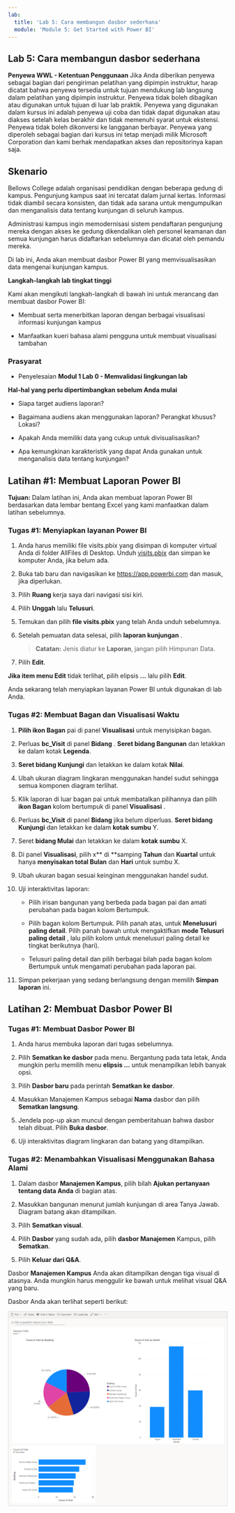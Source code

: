 ```yaml
---
lab:
  title: 'Lab 5: Cara membangun dasbor sederhana'
  module: 'Module 5: Get Started with Power BI'
---
```


## Lab 5: Cara membangun dasbor sederhana

**Penyewa WWL - Ketentuan Penggunaan** Jika Anda diberikan penyewa sebagai bagian dari pengiriman pelatihan yang dipimpin instruktur, harap dicatat bahwa penyewa tersedia untuk tujuan mendukung lab langsung dalam pelatihan yang dipimpin instruktur. Penyewa tidak boleh dibagikan atau digunakan untuk tujuan di luar lab praktik. Penyewa yang digunakan dalam kursus ini adalah penyewa uji coba dan tidak dapat digunakan atau diakses setelah kelas berakhir dan tidak memenuhi syarat untuk ekstensi. Penyewa tidak boleh dikonversi ke langganan berbayar. Penyewa yang diperoleh sebagai bagian dari kursus ini tetap menjadi milik Microsoft Corporation dan kami berhak mendapatkan akses dan repositorinya kapan saja. 

## Skenario

Bellows College adalah organisasi pendidikan dengan beberapa gedung di kampus. Pengunjung kampus saat ini tercatat dalam jurnal kertas. Informasi tidak diambil secara konsisten, dan tidak ada sarana untuk mengumpulkan dan menganalisis data tentang kunjungan di seluruh kampus.

Administrasi kampus ingin memodernisasi sistem pendaftaran pengunjung mereka dengan akses ke gedung dikendalikan oleh personel keamanan dan semua kunjungan harus didaftarkan sebelumnya dan dicatat oleh pemandu mereka.

Di lab ini, Anda akan membuat dasbor Power BI yang memvisualisasikan data mengenai kunjungan kampus.

**Langkah-langkah lab tingkat tinggi**

Kami akan mengikuti langkah-langkah di bawah ini untuk merancang dan membuat dasbor Power BI:

- Membuat serta menerbitkan laporan dengan berbagai visualisasi informasi kunjungan kampus

- Manfaatkan kueri bahasa alami pengguna untuk membuat visualisasi tambahan

### Prasyarat

- Penyelesaian **Modul 1 Lab 0 - Memvalidasi lingkungan lab**

**Hal-hal yang perlu dipertimbangkan sebelum Anda mulai**

- Siapa target audiens laporan?

- Bagaimana audiens akan menggunakan laporan? Perangkat khusus? Lokasi?

- Apakah Anda memiliki data yang cukup untuk divisualisasikan?

- Apa kemungkinan karakteristik yang dapat Anda gunakan untuk menganalisis data tentang kunjungan?

## Latihan #1: Membuat Laporan Power BI

**Tujuan:** Dalam latihan ini, Anda akan membuat laporan Power BI berdasarkan data lembar bentang Excel yang kami manfaatkan dalam latihan sebelumnya.

### Tugas #1: Menyiapkan layanan Power BI

1. Anda harus memiliki file visits.pbix yang disimpan di komputer virtual Anda di folder AllFiles di Desktop. Unduh [visits.pbix](https://github.com/MicrosoftLearning/PL-900-Microsoft-Power-Platform-Fundamentals/raw/master/Allfiles/visits.pbix) dan simpan ke komputer Anda, jika belum ada.

1. Buka tab baru dan navigasikan ke https://app.powerbi.com dan masuk, jika diperlukan.

1. Pilih **Ruang** kerja saya dari navigasi sisi kiri.

1. Pilih **Unggah** lalu **Telusuri**.

1. Temukan dan pilih **file visits.pbix** yang telah Anda unduh sebelumnya.

1. Setelah pemuatan data selesai, pilih **laporan kunjungan** .

    >**Catatan:** Jenis diatur ke **Laporan**, jangan pilih Himpunan Data.

1. Pilih **Edit**.

**Jika item menu Edit** tidak terlihat, pilih elipsis **...** lalu pilih **Edit**.

Anda sekarang telah menyiapkan layanan Power BI untuk digunakan di lab Anda.

### Tugas #2: Membuat Bagan dan Visualisasi Waktu

1. **Pilih ikon Bagan** pai di panel **Visualisasi** untuk menyisipkan bagan.

1. Perluas **bc_Visit** di panel **Bidang** . **Seret bidang Bangunan** dan letakkan ke dalam kotak **Legenda**.

1. **Seret bidang Kunjungi** dan letakkan ke dalam kotak **Nilai**.

1. Ubah ukuran diagram lingkaran menggunakan handel sudut sehingga semua komponen diagram terlihat.

1. Klik laporan di luar bagan pai untuk membatalkan pilihannya dan pilih **ikon Bagan** kolom bertumpuk di panel **Visualisasi** .

1. Perluas **bc_Visit** di panel **Bidang** jika belum diperluas. **Seret bidang Kunjungi** dan letakkan ke dalam **kotak sumbu** Y.

1. Seret **bidang Mulai** dan letakkan ke dalam **kotak sumbu** X.

1. Di panel **Visualisasi**, pilih x** di **samping **Tahun** dan **Kuartal** untuk hanya **menyisakan total Bulan** dan **Hari** untuk sumbu X.

1. Ubah ukuran bagan sesuai keinginan menggunakan handel sudut.

1. Uji interaktivitas laporan:

    - Pilih irisan bangunan yang berbeda pada bagan pai dan amati perubahan pada bagan kolom Bertumpuk.

    - Pilih bagan kolom Bertumpuk. Pilih panah atas, untuk **Menelusuri paling detail**. Pilih panah bawah untuk mengaktifkan **mode Telusuri paling detail** , lalu pilih kolom untuk menelusuri paling detail ke tingkat berikutnya (hari).

    - Telusuri paling detail dan pilih berbagai bilah pada bagan kolom Bertumpuk untuk mengamati perubahan pada laporan pai.

1. Simpan pekerjaan yang sedang berlangsung dengan memilih **Simpan laporan** ini.

## Latihan 2: Membuat Dasbor Power BI

### Tugas #1: Membuat Dasbor Power BI

1. Anda harus membuka laporan dari tugas sebelumnya.

1. Pilih **Sematkan ke dasbor** pada menu. Bergantung pada tata letak, Anda mungkin perlu memilih menu **elipsis ...** untuk menampilkan lebih banyak opsi.

1. Pilih **Dasbor baru** pada perintah **Sematkan ke dasbor**.

1. Masukkan Manajemen Kampus sebagai **Nama** dasbor dan pilih **Sematkan langsung**.

1. Jendela pop-up akan muncul dengan pemberitahuan bahwa dasbor telah dibuat. Pilih **Buka dasbor**.

1. Uji interaktivitas diagram lingkaran dan batang yang ditampilkan.

### Tugas #2: Menambahkan Visualisasi Menggunakan Bahasa Alami

1. Dalam dasbor **Manajemen Kampus**, pilih bilah **Ajukan pertanyaan tentang data Anda** di bagian atas.

1. Masukkan bangunan menurut jumlah kunjungan di area Tanya Jawab. Diagram batang akan ditampilkan.

1. Pilih **Sematkan visual**.

1. Pilih **Dasbor** yang sudah ada, pilih **dasbor Manajemen** Kampus, pilih **Sematkan**.

1. Pilih **Keluar dari Q&amp;A**.

Dasbor **Manajemen Kampus** Anda akan ditampilkan dengan tiga visual di atasnya. Anda mungkin harus menggulir ke bawah untuk melihat visual Q&A yang baru.

Dasbor Anda akan terlihat seperti berikut:

[![Cuplikan layar dasbor yang baru saja dibuat](media/lab-5-power-bi-01.png)](https://github.com/MicrosoftLearning/PL-900-Microsoft-Power-Platform-Fundamentals/blob/master/Instructions/Labs/media/5-powerbi-result.png)

 
